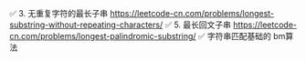✅ 3. 无重复字符的最长子串  https://leetcode-cn.com/problems/longest-substring-without-repeating-characters/
✅ 5. 最长回文子串 https://leetcode-cn.com/problems/longest-palindromic-substring/
✅ 字符串匹配基础的 bm算法